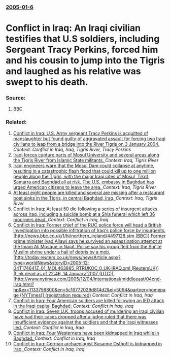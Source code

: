 ### [2005-01-6](/news/2005/01/6/index.md)

#  Conflict in Iraq: An Iraqi civilian testifies that U.S soldiers, including Sergeant Tracy Perkins, forced him and his cousin to jump into the Tigris and laughed as his relative was swept to his death. 




### Source:

1. [BBC](http://news.bbc.co.uk/1/hi/world/americas/4150429.stm)

### Related:

1. [ Conflict in Iraq: U.S. Army sergeant Tracy Perkins is acquitted of manslaughter but found guilty of aggravated assault for forcing two Iraqi civilians to leap from a bridge into the River Tigris on 3 January 2004. ](/news/2005/01/8/conflict-in-iraq-p-u-s-army-sergeant-tracy-perkins-is-acquitted-of-manslaughter-but-found-guilty-of-aggravated-assault-for-forcing-two-ira.md) _Context: Conflict in Iraq, Iraq, Tigris River, Tracy Perkins_
2. [Iraqi forces capture parts of Mosul University and several areas along the Tigris River from Islamic State militants. ](/news/2017/01/14/iraqi-forces-capture-parts-of-mosul-university-and-several-areas-along-the-tigris-river-from-islamic-state-militants.md) _Context: Iraq, Tigris River_
3. [Iraqi engineers warn that the Mosul Dam could collapse at anytime, resulting in a catastrophic flash flood that could kill up to one million people along the Tigris, with the major Iraqi cites of Mosul, Tikrit, Samarra and Baghdad all at risk. The U.S. embassy in Baghdad has urged American citizens to leave the area. ](/news/2016/03/2/iraqi-engineers-warn-that-the-mosul-dam-could-collapse-at-anytime-resulting-in-a-catastrophic-flash-flood-that-could-kill-up-to-one-million.md) _Context: Iraq, Tigris River_
4. [At least eight people are killed and several are missing after a restaurant boat sinks in the Tigris, in central Baghdad, Iraq. ](/news/2013/02/28/at-least-eight-people-are-killed-and-several-are-missing-after-a-restaurant-boat-sinks-in-the-tigris-in-central-baghdad-iraq.md) _Context: Iraq, Tigris River_
5. [ Conflict in Iraq: At least 50 die following a series of insurgent attacks across Iraq, including a suicide bomb at a Shia funeral which left 36 mourners dead. ](/news/2006/01/4/conflict-in-iraq-at-least-50-die-following-a-series-of-insurgent-attacks-across-iraq-including-a-suicide-bomb-at-a-shia-funeral-which-lef.md) _Context: Conflict in Iraq, Iraq_
6. [ Conflict in Iraq: Former chief of the RUC police force will head a British investigation into possible infiltration of Iraq's police force by insurgents. [http://news.bbc.co.uk/1/hi/northern_ireland/4497128.stm (BBC)] Former prime minister Iyad Allawi says he survived an assassination attempt at the Imam Ali Mosque in Najaf. Police say his group fled from the Shi'ite Muslim shrine under a hail of debris by a mob. [http://today.reuters.co.uk/news/newsArticle.aspx?type=worldNews&storyID=2005-12-04T174641Z_01_MOL463885_RTRUKOC_0_UK-IRAQ.xml (ReutersUK)](Link dead as of 22:46, 14 January 2007 (UTC)), [http://www.nytimes.com/2005/12/04/international/middleeast/04cnd-iraq.html?hp&ex=1133758800&en=5c16772029d814d2&ei=5094&partner=homepage (NYTimes)] (registration required)](/news/2005/12/4/conflict-in-iraq-p-former-chief-of-the-ruc-police-force-will-head-a-british-investigation-into-possible-infiltration-of-iraq-s-police-force.md) _Context: Conflict in Iraq, Iraq_
7. [ Conflict in Iraq: Four American soldiers are killed following an IED attack in the Iraqi capital Baghdad. ](/news/2005/12/13/conflict-in-iraq-p-four-american-soldiers-are-killed-following-an-ied-attack-in-the-iraqi-capital-baghdad.md) _Context: Conflict in Iraq, Iraq_
8. [ Conflict in Iraq: Seven U.K. troops accused of murdering an Iraqi civilian have had their cases dropped after a judge ruled that there was insufficient evidence against the soldiers and that the Iraqi witnesses lied. ](/news/2005/11/3/conflict-in-iraq-seven-u-k-troops-accused-of-murdering-an-iraqi-civilian-have-had-their-cases-dropped-after-a-judge-ruled-that-there-was.md) _Context: Conflict in Iraq, Iraq_
9. [ Conflict in Iraq: Four Westerners have been kidnapped in Iraq while in Baghdad. ](/news/2005/11/26/conflict-in-iraq-p-four-westerners-have-been-kidnapped-in-iraq-while-in-baghdad.md) _Context: Conflict in Iraq, Iraq_
10. [ Conflict in Iraq: German archaeologist Susanne Osthoff is kidnapped in Iraq. ](/news/2005/11/25/conflict-in-iraq-german-archaeologist-susanne-osthoff-is-kidnapped-in-iraq.md) _Context: Conflict in Iraq, Iraq_
